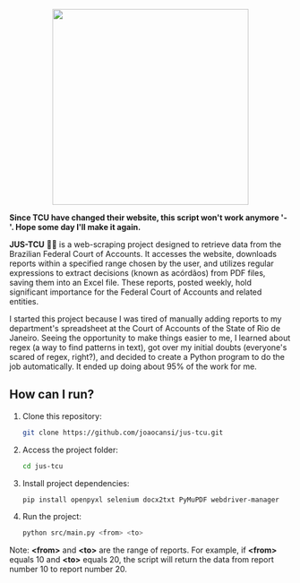 ﻿<p align="center">
  <img width="350px" src="./.github/tcu-logo-tribunal-de-contas-da-uniao.png" href="TCU" />
</p>

**Since TCU have changed their website, this script won't work anymore '-'. Hope some day I'll make it again.**

**JUS-TCU** 🧑‍⚖️ is a web-scraping project designed to retrieve data from the Brazilian Federal Court of Accounts. It accesses the website, downloads reports within a specified range chosen by the user, and utilizes regular expressions to extract decisions (known as acórdãos) from PDF files, saving them into an Excel file. These reports, posted weekly, hold significant importance for the Federal Court of Accounts and related entities.

I started this project because I was tired of manually adding reports to my department's spreadsheet at the Court of Accounts of the State of Rio de Janeiro. Seeing the opportunity to make things easier to me, I learned about regex (a way to find patterns in text), got over my initial doubts (everyone's scared of regex, right?), and decided to create a Python program to do the job automatically. It ended up doing about 95% of the work for me.

## How can I run?
1. Clone this repository:
   ```sh
   git clone https://github.com/joaocansi/jus-tcu.git
   ```

2. Access the project folder:
   ```sh
   cd jus-tcu
   ```

3. Install project dependencies:
   ```sh
   pip install openpyxl selenium docx2txt PyMuPDF webdriver-manager
   ```

4. Run the project:
   ```sh
   python src/main.py <from> <to>
   ```

Note: **&lt;from&gt;** and **&lt;to&gt;** are the range of reports. For example, if **&lt;from&gt;** equals 10 and **&lt;to&gt;** equals 20, the script will return the data from report number 10 to report number 20.
